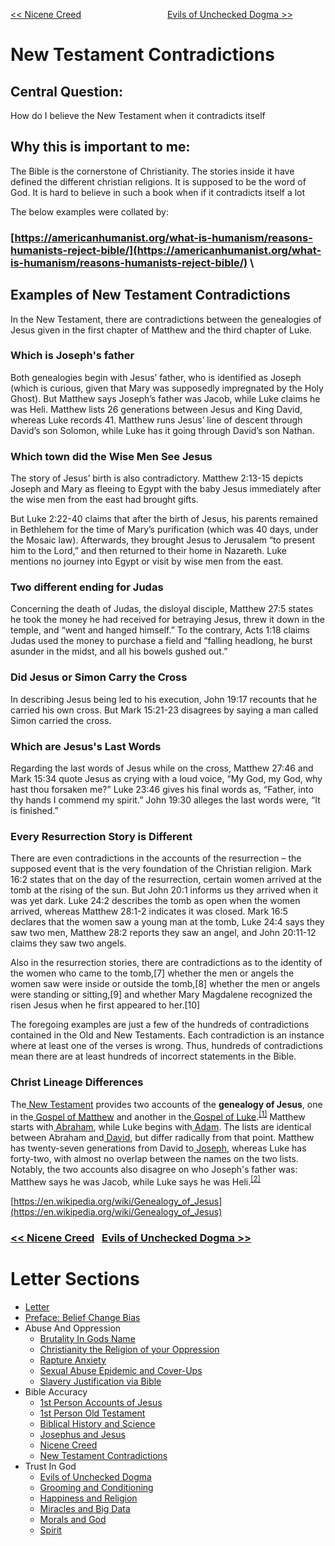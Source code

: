 [<< Nicene Creed](https://letter-to-christian-scholars.github.io/Letter-to-Christian-Scholars/Nicene-Creed.html)
&nbsp;&nbsp;&nbsp;&nbsp;&nbsp;&nbsp;&nbsp;&nbsp;&nbsp;&nbsp;&nbsp;&nbsp;&nbsp;&nbsp;&nbsp;&nbsp;&nbsp;&nbsp;&nbsp;&nbsp;&nbsp;&nbsp;&nbsp;&nbsp;&nbsp;&nbsp;&nbsp;&nbsp;&nbsp;&nbsp;&nbsp;&nbsp;&nbsp; 
[Evils of Unchecked Dogma >>](https://letter-to-christian-scholars.github.io/Letter-to-Christian-Scholars/Evils-Of-Unchecked-Dogma.html)

# **New Testament Contradictions**
## **Central Question:**

How do I believe the New Testament when it contradicts itself


## **Why this is important to me:**

The Bible is the cornerstone of Christianity. The stories inside it have defined the different christian religions. It is supposed to be the word of God. It is hard to believe in such a book when if it contradicts itself a lot

The below examples were collated by:


### **[https://americanhumanist.org/what-is-humanism/reasons-humanists-reject-bible/](https://americanhumanist.org/what-is-humanism/reasons-humanists-reject-bible/)** \



## **Examples of New Testament Contradictions**

In the New Testament, there are contradictions between the genealogies of Jesus given in the first chapter of Matthew and the third chapter of Luke.


### **Which is Joseph's father**

Both genealogies begin with Jesus’ father, who is identified as Joseph (which is curious, given that Mary was supposedly impregnated by the Holy Ghost). But Matthew says Joseph’s father was Jacob, while Luke claims he was Heli. Matthew lists 26 generations between Jesus and King David, whereas Luke records 41. Matthew runs Jesus’ line of descent through David’s son Solomon, while Luke has it going through David’s son Nathan.


### **Which town did the Wise Men See Jesus**

The story of Jesus’ birth is also contradictory. Matthew 2:13-15 depicts Joseph and Mary as fleeing to Egypt with the baby Jesus immediately after the wise men from the east had brought gifts.

But Luke 2:22-40 claims that after the birth of Jesus, his parents remained in Bethlehem for the time of Mary’s purification (which was 40 days, under the Mosaic law). Afterwards, they brought Jesus to Jerusalem “to present him to the Lord,” and then returned to their home in Nazareth. Luke mentions no journey into Egypt or visit by wise men from the east.


### **Two different ending for Judas**

Concerning the death of Judas, the disloyal disciple, Matthew 27:5 states he took the money he had received for betraying Jesus, threw it down in the temple, and “went and hanged himself.” To the contrary, Acts 1:18 claims Judas used the money to purchase a field and “falling headlong, he burst asunder in the midst, and all his bowels gushed out.”


### **Did Jesus or Simon Carry the Cross**

In describing Jesus being led to his execution, John 19:17 recounts that he carried his own cross. But Mark 15:21-23 disagrees by saying a man called Simon carried the cross.


### **Which are Jesus's Last Words**

Regarding the last words of Jesus while on the cross, Matthew 27:46 and Mark 15:34 quote Jesus as crying with a loud voice, “My God, my God, why hast thou forsaken me?” Luke 23:46 gives his final words as, “Father, into thy hands I commend my spirit.” John 19:30 alleges the last words were, “It is finished.”


### **Every Resurrection Story is Different**

There are even contradictions in the accounts of the resurrection – the supposed event that is the very foundation of the Christian religion. Mark 16:2 states that on the day of the resurrection, certain women arrived at the tomb at the rising of the sun. But John 20:1 informs us they arrived when it was yet dark. Luke 24:2 describes the tomb as open when the women arrived, whereas Matthew 28:1-2 indicates it was closed. Mark 16:5 declares that the women saw a young man at the tomb, Luke 24:4 says they saw two men, Matthew 28:2 reports they saw an angel, and John 20:11-12 claims they saw two angels.

Also in the resurrection stories, there are contradictions as to the identity of the women who came to the tomb,[7] whether the men or angels the women saw were inside or outside the tomb,[8] whether the men or angels were standing or sitting,[9] and whether Mary Magdalene recognized the risen Jesus when he first appeared to her.[10]

The foregoing examples are just a few of the hundreds of contradictions contained in the Old and New Testaments. Each contradiction is an instance where at least one of the verses is wrong. Thus, hundreds of contradictions mean there are at least hundreds of incorrect statements in the Bible.


### **Christ Lineage Differences**

The[ New Testament](https://en.wikipedia.org/wiki/New_Testament) provides two accounts of the **genealogy of Jesus**, one in the[ Gospel of Matthew](https://en.wikipedia.org/wiki/Gospel_of_Matthew) and another in the[ Gospel of Luke](https://en.wikipedia.org/wiki/Gospel_of_Luke).<sup><a href="https://en.wikipedia.org/wiki/Genealogy_of_Jesus#cite_note-1">[1]</a></sup> Matthew starts with[ Abraham](https://en.wikipedia.org/wiki/Abraham), while Luke begins with[ Adam](https://en.wikipedia.org/wiki/Adam). The lists are identical between Abraham and[ David](https://en.wikipedia.org/wiki/David), but differ radically from that point. Matthew has twenty-seven generations from David to[ Joseph](https://en.wikipedia.org/wiki/Saint_Joseph), whereas Luke has forty-two, with almost no overlap between the names on the two lists.⁠ Notably, the two accounts also disagree on who Joseph's father was: Matthew says he was Jacob, while Luke says he was Heli.<sup><a href="https://en.wikipedia.org/wiki/Genealogy_of_Jesus#cite_note-2">[2]</a></sup>

[https://en.wikipedia.org/wiki/Genealogy_of_Jesus](https://en.wikipedia.org/wiki/Genealogy_of_Jesus)


### [<< Nicene Creed](https://letter-to-christian-scholars.github.io/Letter-to-Christian-Scholars/Nicene-Creed.html) &nbsp; [Evils of Unchecked Dogma >>](https://letter-to-christian-scholars.github.io/Letter-to-Christian-Scholars/Evils-Of-Unchecked-Dogma.html)

# Letter Sections
- [Letter](https://letter-to-christian-scholars.github.io/Letter-to-Christian-Scholars/index.html)
- [Preface: Belief Change Bias](https://letter-to-christian-scholars.github.io/Letter-to-Christian-Scholars/preface.html)
- Abuse And Oppression
  * [Brutality In Gods Name](https://letter-to-christian-scholars.github.io/Letter-to-Christian-Scholars/Brutality-In-Gods-Name.html)
  * [Christianity the Religion of your Oppression](https://letter-to-christian-scholars.github.io/Letter-to-Christian-Scholars/Christianity-The-Religion-Of-Your-Oppression.html)
  * [Rapture Anxiety](https://letter-to-christian-scholars.github.io/Letter-to-Christian-Scholars/Rapture-Anxiety.html)
  * [Sexual Abuse Epidemic and Cover-Ups](https://letter-to-christian-scholars.github.io/Letter-to-Christian-Scholars/Sexual-Abuse-Epidemic-And-Cover-Ups.html)
  * [Slavery Justification via Bible](https://letter-to-christian-scholars.github.io/Letter-to-Christian-Scholars/Slavery-Justification-Via-Bible.html)
- Bible Accuracy
  * [1st Person Accounts of Jesus](https://letter-to-christian-scholars.github.io/Letter-to-Christian-Scholars/1st-Person-Accounts-Of-Jesus.html)
  * [1st Person Old Testament](https://letter-to-christian-scholars.github.io/Letter-to-Christian-Scholars/1st-Person-Old-Testament.html)
  * [Biblical History and Science](https://letter-to-christian-scholars.github.io/Letter-to-Christian-Scholars/Biblical-History-And-Science.html)
  * [Josephus and Jesus](https://letter-to-christian-scholars.github.io/Letter-to-Christian-Scholars/Josephus-And-Jesus.html)
  * [Nicene Creed](https://letter-to-christian-scholars.github.io/Letter-to-Christian-Scholars/Nicene-Creed.html)
  * [New Testament Contradictions](https://letter-to-christian-scholars.github.io/Letter-to-Christian-Scholars/New-Testament-Contradictions.html)
- Trust In God
  * [Evils of Unchecked Dogma](https://letter-to-christian-scholars.github.io/Letter-to-Christian-Scholars/Evils-Of-Unchecked-Dogma.html)
  * [Grooming and Conditioning](https://letter-to-christian-scholars.github.io/Letter-to-Christian-Scholars/Grooming-And-Conditioning-In-Christianity.html)
  * [Happiness and Religion](https://letter-to-christian-scholars.github.io/Letter-to-Christian-Scholars/Happiness-And-Religion.html)
  * [Miracles and Big Data](https://letter-to-christian-scholars.github.io/Letter-to-Christian-Scholars/Miracles-And-Big-Data.html)
  * [Morals and God](https://letter-to-christian-scholars.github.io/Letter-to-Christian-Scholars/Morals-And-God.html)
  * [Spirit](https://letter-to-christian-scholars.github.io/Letter-to-Christian-Scholars/Spirit.html)

